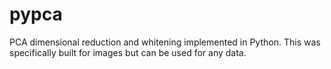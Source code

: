 # pypca
PCA dimensional reduction and whitening implemented in Python. This was specifically built for images but can be used for any data.

